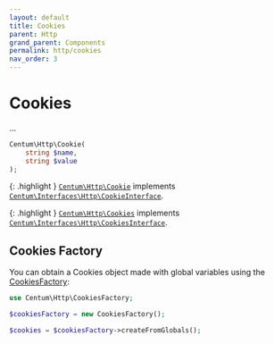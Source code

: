 ```yaml
---
layout: default
title: Cookies
parent: Http
grand_parent: Components
permalink: http/cookies
nav_order: 3
---
```




# Cookies

...

```php
Centum\Http\Cookie(
    string $name,
    string $value
);
```

{: .highlight }
[`Centum\Http\Cookie`](https://github.com/SidRoberts/centum/blob/development/src/Http/Cookie.php) implements [`Centum\Interfaces\Http\CookieInterface`](https://github.com/SidRoberts/centum/blob/development/src/Interfaces/Http/CookieInterface.php).

{: .highlight }
[`Centum\Http\Cookies`](https://github.com/SidRoberts/centum/blob/development/src/Http/Cookies.php) implements [`Centum\Interfaces\Http\CookiesInterface`](https://github.com/SidRoberts/centum/blob/development/src/Interfaces/Http/CookiesInterface.php).



## Cookies Factory

You can obtain a Cookies object made with global variables using the [CookiesFactory](https://github.com/SidRoberts/centum/blob/development/src/Http/CookiesFactory.php):

```php
use Centum\Http\CookiesFactory;

$cookiesFactory = new CookiesFactory();

$cookies = $cookiesFactory->createFromGlobals();
```
